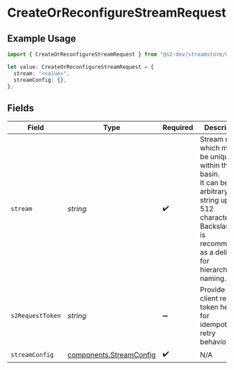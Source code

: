 # CreateOrReconfigureStreamRequest

## Example Usage

```typescript
import { CreateOrReconfigureStreamRequest } from "@s2-dev/streamstore/models/operations";

let value: CreateOrReconfigureStreamRequest = {
  stream: "<value>",
  streamConfig: {},
};
```

## Fields

| Field                                                                                                                                                                         | Type                                                                                                                                                                          | Required                                                                                                                                                                      | Description                                                                                                                                                                   |
| ----------------------------------------------------------------------------------------------------------------------------------------------------------------------------- | ----------------------------------------------------------------------------------------------------------------------------------------------------------------------------- | ----------------------------------------------------------------------------------------------------------------------------------------------------------------------------- | ----------------------------------------------------------------------------------------------------------------------------------------------------------------------------- |
| `stream`                                                                                                                                                                      | *string*                                                                                                                                                                      | :heavy_check_mark:                                                                                                                                                            | Stream name, which must be unique within the basin.<br/>It can be an arbitrary string upto 512 characters.<br/>Backslash (`/`) is recommended as a delimiter for hierarchical naming. |
| `s2RequestToken`                                                                                                                                                              | *string*                                                                                                                                                                      | :heavy_minus_sign:                                                                                                                                                            | Provide a client request token header for idempotent retry behaviour.                                                                                                         |
| `streamConfig`                                                                                                                                                                | [components.StreamConfig](../../models/components/streamconfig.md)                                                                                                            | :heavy_check_mark:                                                                                                                                                            | N/A                                                                                                                                                                           |